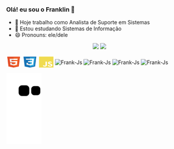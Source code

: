 ### Olá! eu sou o Franklin 👋

- 🔭 Hoje trabalho como Analista de Suporte em Sistemas
- 🌱 Estou estudando Sistemas de Informação
- 😄 Pronouns: ele/dele

<div align="center">
  <img height="150em" src="https://github-readme-stats.vercel.app/api?username=franklindrw&show_icons=true&theme=tokyonight&include_all_commits=true&count_private=true"/>
  <img height="150em" src="https://github-readme-stats.vercel.app/api/top-langs/?username=franklindrw&layout=compact&langs_count=7&theme=tokyonight"/>
</div>
  
<div style="display: inline-block"><br>
  <img align="center" alt="Frank-HTML" height="30" width="40" src="https://raw.githubusercontent.com/devicons/devicon/master/icons/html5/html5-original.svg">
  <img align="center" alt="Frank-CSS" height="30" width="40" src="https://raw.githubusercontent.com/devicons/devicon/master/icons/css3/css3-original.svg">
  <img align="center" alt="Frank-Js" height="30" width="40" src="https://raw.githubusercontent.com/devicons/devicon/master/icons/javascript/javascript-plain.svg">
  <img align="center" alt="Frank-Js" height="70" width="50" src="https://cdn.jsdelivr.net/gh/devicons/devicon/icons/php/php-plain.svg">
  <img align="center" alt="Frank-Js" height="70" width="50" src="https://cdn.jsdelivr.net/gh/devicons/devicon/icons/mysql/mysql-original-wordmark.svg">
  <img align="center" alt="Frank-Js" height="100" width="60" src="https://cdn.jsdelivr.net/gh/devicons/devicon/icons/oracle/oracle-original.svg" />
  <img align="center" alt="Frank-Js" height="30" width="40" src="https://cdn.jsdelivr.net/gh/devicons/devicon/icons/photoshop/photoshop-line.svg" />
</div>
  
 ![Snake animation](https://github.com/franklindrw/franklindrw/blob/output/github-contribution-grid-snake.svg) 
 
